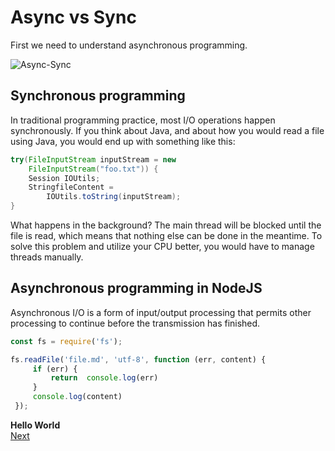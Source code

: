 # Async vs Sync  
First we need to understand asynchronous programming.  

![Async-Sync](http://www.phpmind.com/blog/wp-content/uploads/2017/05/synchronous-asynchronous-javascript.png)  

## Synchronous  programming  
In traditional programming practice, most I/O operations happen synchronously. If you think about Java, and about how you would read a file using Java, you would end up with something like this:  
```java
try(FileInputStream inputStream = new
	FileInputStream("foo.txt")) { 
	Session IOUtils; 
	StringfileContent =
		IOUtils.toString(inputStream); 
}
```  

What happens in the background? The main thread will be blocked until the file is read, which means that nothing else can be done in the meantime. To solve this problem and utilize your CPU better, you would have to manage threads manually.  

## Asynchronous programming in NodeJS  

Asynchronous I/O is a form of input/output processing that permits other processing to continue before the transmission has finished.  
```javascript
const fs = require('fs');

fs.readFile('file.md', 'utf-8', function (err, content) {
	 if (err) { 
		 return  console.log(err) 
	 } 
	 console.log(content) 
 });
```  


**Hello World**  
[Next](./helloworld.md)